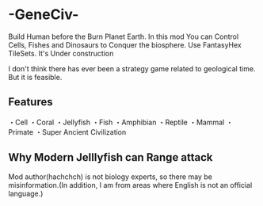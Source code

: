 # -GeneCiv-
Build Human before the Burn Planet Earth. In  this mod You can Control Cells, Fishes and Dinosaurs to Conquer the biosphere. Use FantasyHex TileSets. It's Under construction

I don't think there has ever been a strategy game related to geological time. But it is feasible.

## Features

・Cell
・Coral
・Jellyfish
・Fish
・Amphibian
・Reptile
・Mammal
・Primate
・Super Ancient Civilization

## Why Modern Jelllyfish can Range attack
Mod author(hachchch) is not biology experts, so there may be misinformation.(In addition, I am from areas where English is not an official language.)
